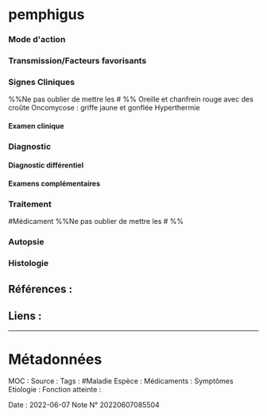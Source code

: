 # pemphigus
### Mode d'action

### Transmission/Facteurs favorisants
### Signes Cliniques
%%Ne pas oublier de mettre les # %%
Oreille et chanfrein rouge avec des croûte
Oncomycose : griffe jaune et gonflée
Hyperthermie 

#### Examen clinique
### Diagnostic
#### Diagnostic différentiel
#### Examens complémentaires
### Traitement
#Médicament 
%%Ne pas oublier de mettre les # %% 
### Autopsie
### Histologie

## Références :
>
 

## Liens :



***

# Métadonnées
MOC :
Source :
Tags : #Maladie 
	Espèce :
	Médicaments :
	Symptômes
	Etiologie :
	Fonction atteinte :
	
Date : 2022-06-07
Note N° 20220607085504